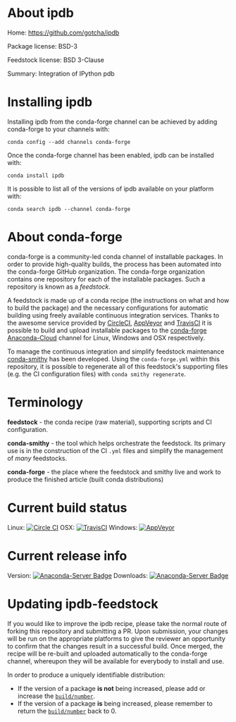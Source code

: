 About ipdb
==========

Home: https://github.com/gotcha/ipdb

Package license: BSD-3

Feedstock license: BSD 3-Clause

Summary: Integration of IPython pdb



Installing ipdb
===============

Installing ipdb from the conda-forge channel can be achieved by adding conda-forge to your channels with:

```
conda config --add channels conda-forge
```

Once the conda-forge channel has been enabled, ipdb can be installed with:

```
conda install ipdb
```

It is possible to list all of the versions of ipdb available on your platform with:

```
conda search ipdb --channel conda-forge
```


About conda-forge
=================

conda-forge is a community-led conda channel of installable packages.
In order to provide high-quality builds, the process has been automated into the
conda-forge GitHub organization. The conda-forge organization contains one repository
for each of the installable packages. Such a repository is known as a *feedstock*.

A feedstock is made up of a conda recipe (the instructions on what and how to build
the package) and the necessary configurations for automatic building using freely
available continuous integration services. Thanks to the awesome service provided by
[CircleCI](https://circleci.com/), [AppVeyor](http://www.appveyor.com/)
and [TravisCI](https://travis-ci.org/) it is possible to build and upload installable
packages to the [conda-forge](https://anaconda.org/conda-forge)
[Anaconda-Cloud](http://docs.anaconda.org/) channel for Linux, Windows and OSX respectively.

To manage the continuous integration and simplify feedstock maintenance
[conda-smithy](http://github.com/conda-forge/conda-smithy) has been developed.
Using the ``conda-forge.yml`` within this repository, it is possible to regenerate all of
this feedstock's supporting files (e.g. the CI configuration files) with ``conda smithy regenerate``.


Terminology
===========

**feedstock** - the conda recipe (raw material), supporting scripts and CI configuration.

**conda-smithy** - the tool which helps orchestrate the feedstock.
                   Its primary use is in the construction of the CI ``.yml`` files
                   and simplify the management of *many* feedstocks.

**conda-forge** - the place where the feedstock and smithy live and work to
                  produce the finished article (built conda distributions)

Current build status
====================

Linux: [![Circle CI](https://circleci.com/gh/conda-forge/ipdb-feedstock.svg?style=svg)](https://circleci.com/gh/conda-forge/ipdb-feedstock)
OSX: [![TravisCI](https://travis-ci.org/conda-forge/ipdb-feedstock.svg?branch=master)](https://travis-ci.org/conda-forge/ipdb-feedstock)
Windows: [![AppVeyor](https://ci.appveyor.com/api/projects/status/github/conda-forge/ipdb-feedstock?svg=True)](https://ci.appveyor.com/project/conda-forge/ipdb-feedstock/branch/master)

Current release info
====================
Version: [![Anaconda-Server Badge](https://anaconda.org/conda-forge/ipdb/badges/version.svg)](https://anaconda.org/conda-forge/ipdb)
Downloads: [![Anaconda-Server Badge](https://anaconda.org/conda-forge/ipdb/badges/downloads.svg)](https://anaconda.org/conda-forge/ipdb)


Updating ipdb-feedstock
=======================

If you would like to improve the ipdb recipe, please take the normal
route of forking this repository and submitting a PR. Upon submission, your changes will
be run on the appropriate platforms to give the reviewer an opportunity to confirm that the
changes result in a successful build. Once merged, the recipe will be re-built and uploaded
automatically to the conda-forge channel, whereupon they will be available for everybody to
install and use.

In order to produce a uniquely identifiable distribution:
 * If the version of a package **is not** being increased, please add or increase
   the [``build/number``](http://conda.pydata.org/docs/building/meta-yaml.html#build-number-and-string).
 * If the version of a package **is** being increased, please remember to return
   the [``build/number``](http://conda.pydata.org/docs/building/meta-yaml.html#build-number-and-string)
   back to 0.
